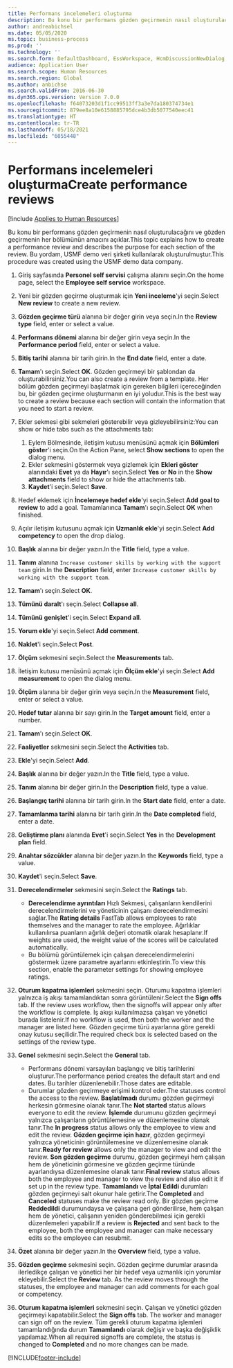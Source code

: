 ```yaml
---
title: Performans incelemeleri oluşturma
description: Bu konu bir performans gözden geçirmenin nasıl oluşturulacağını ve gözden geçirmenin her bölümünün amacını açıklar.
author: andreabichsel
ms.date: 05/05/2020
ms.topic: business-process
ms.prod: ''
ms.technology: ''
ms.search.form: DefaultDashboard, EssWorkspace, HcmDiscussionNewDialog, HcmDiscussion, HcmDiscussionChangeSettings, HcmDiscussionAddGoalDialog, HcmTopicCreate, HcmMeasurementDetailDialog, HcmPerfJournalAdd, HcmEmployeeDevelopmentWorkspace
audience: Application User
ms.search.scope: Human Resources
ms.search.region: Global
ms.author: anbichse
ms.search.validFrom: 2016-06-30
ms.dyn365.ops.version: Version 7.0.0
ms.openlocfilehash: f64073203d1f1cc99513ff3a3e7da180374734e1
ms.sourcegitcommit: 879ee8a10e6158885795dce4b3db5077540eec41
ms.translationtype: HT
ms.contentlocale: tr-TR
ms.lasthandoff: 05/18/2021
ms.locfileid: "6055448"
---
```

# <a name="create-performance-reviews"></a><span data-ttu-id="68506-103">Performans incelemeleri oluşturma</span><span class="sxs-lookup"><span data-stu-id="68506-103">Create performance reviews</span></span>

[!include [Applies to Human Resources](../includes/applies-to-hr.md)]


<span data-ttu-id="68506-104">Bu konu bir performans gözden geçirmenin nasıl oluşturulacağını ve gözden geçirmenin her bölümünün amacını açıklar.</span><span class="sxs-lookup"><span data-stu-id="68506-104">This topic explains how to create a performance review and describes the purpose for each section of the review.</span></span> <span data-ttu-id="68506-105">Bu yordam, USMF demo veri şirketi kullanılarak oluşturulmuştur.</span><span class="sxs-lookup"><span data-stu-id="68506-105">This procedure was created using the USMF demo data company.</span></span>

1. <span data-ttu-id="68506-106">Giriş sayfasında **Personel self servisi** çalışma alanını seçin.</span><span class="sxs-lookup"><span data-stu-id="68506-106">On the home page, select the **Employee self service** workspace.</span></span>
2. <span data-ttu-id="68506-107">Yeni bir gözden geçirme oluşturmak için **Yeni inceleme**'yi seçin.</span><span class="sxs-lookup"><span data-stu-id="68506-107">Select **New review** to create a new review.</span></span>
3. <span data-ttu-id="68506-108">**Gözden geçirme türü** alanına bir değer girin veya seçin.</span><span class="sxs-lookup"><span data-stu-id="68506-108">In the **Review type** field, enter or select a value.</span></span>
4. <span data-ttu-id="68506-109">**Performans dönemi** alanına bir değer girin veya seçin.</span><span class="sxs-lookup"><span data-stu-id="68506-109">In the **Performance period** field, enter or select a value.</span></span>
5. <span data-ttu-id="68506-110">**Bitiş tarihi** alanına bir tarih girin.</span><span class="sxs-lookup"><span data-stu-id="68506-110">In the **End date** field, enter a date.</span></span>
6. <span data-ttu-id="68506-111">**Tamam**'ı seçin.</span><span class="sxs-lookup"><span data-stu-id="68506-111">Select **OK**.</span></span> <span data-ttu-id="68506-112">Gözden geçirmeyi bir şablondan da oluşturabilirsiniz.</span><span class="sxs-lookup"><span data-stu-id="68506-112">You can also create a review from a template.</span></span> <span data-ttu-id="68506-113">Her bölüm gözden geçirmeyi başlatmak için gereken bilgileri içereceğinden bu, bir gözden geçirme oluşturmanın en iyi yoludur.</span><span class="sxs-lookup"><span data-stu-id="68506-113">This is the best way to create a review because each section will contain the information that you need to start a review.</span></span>  
7. <span data-ttu-id="68506-114">Ekler sekmesi gibi sekmeleri gösterebilir veya gizleyebilirsiniz:</span><span class="sxs-lookup"><span data-stu-id="68506-114">You can show or hide tabs such as the attachments tab:</span></span>

    1. <span data-ttu-id="68506-115">Eylem Bölmesinde, iletişim kutusu menüsünü açmak için **Bölümleri göster**'i seçin.</span><span class="sxs-lookup"><span data-stu-id="68506-115">On the Action Pane, select **Show sections** to open the dialog menu.</span></span>
    1. <span data-ttu-id="68506-116">Ekler sekmesini göstermek veya gizlemek için **Ekleri göster** alanındaki **Evet** ya da **Hayır**'ı seçin.</span><span class="sxs-lookup"><span data-stu-id="68506-116">Select **Yes** or **No** in the **Show attachments** field to show or hide the attachments tab.</span></span>
    1. <span data-ttu-id="68506-117">**Kaydet**'i seçin.</span><span class="sxs-lookup"><span data-stu-id="68506-117">Select **Save**.</span></span>

8. <span data-ttu-id="68506-118">Hedef eklemek için **İncelemeye hedef ekle**'yi seçin.</span><span class="sxs-lookup"><span data-stu-id="68506-118">Select **Add goal to review** to add a goal.</span></span> <span data-ttu-id="68506-119">Tamamlanınca **Tamam**'ı seçin.</span><span class="sxs-lookup"><span data-stu-id="68506-119">Select **OK** when finished.</span></span>
9. <span data-ttu-id="68506-120">Açılır iletişim kutusunu açmak için **Uzmanlık ekle**'yi seçin.</span><span class="sxs-lookup"><span data-stu-id="68506-120">Select **Add competency** to open the drop dialog.</span></span>
10. <span data-ttu-id="68506-121">**Başlık** alanına bir değer yazın.</span><span class="sxs-lookup"><span data-stu-id="68506-121">In the **Title** field, type a value.</span></span>
11. <span data-ttu-id="68506-122">**Tanım** alanına `Increase customer skills by working with the support team` girin.</span><span class="sxs-lookup"><span data-stu-id="68506-122">In the **Description** field, enter `Increase customer skills by working with the support team`.</span></span>
12. <span data-ttu-id="68506-123">**Tamam**'ı seçin.</span><span class="sxs-lookup"><span data-stu-id="68506-123">Select **OK**.</span></span>
13. <span data-ttu-id="68506-124">**Tümünü daralt**'ı seçin.</span><span class="sxs-lookup"><span data-stu-id="68506-124">Select **Collapse all**.</span></span>
14. <span data-ttu-id="68506-125">**Tümünü genişlet**'i seçin.</span><span class="sxs-lookup"><span data-stu-id="68506-125">Select **Expand all**.</span></span>
15. <span data-ttu-id="68506-126">**Yorum ekle**'yi seçin.</span><span class="sxs-lookup"><span data-stu-id="68506-126">Select **Add comment**.</span></span>
16. <span data-ttu-id="68506-127">**Naklet**'i seçin.</span><span class="sxs-lookup"><span data-stu-id="68506-127">Select **Post**.</span></span>
17. <span data-ttu-id="68506-128">**Ölçüm** sekmesini seçin.</span><span class="sxs-lookup"><span data-stu-id="68506-128">Select the **Measurements** tab.</span></span>
18. <span data-ttu-id="68506-129">İletişim kutusu menüsünü açmak için **Ölçüm ekle**'yi seçin.</span><span class="sxs-lookup"><span data-stu-id="68506-129">Select **Add measurement** to open the dialog menu.</span></span>
19. <span data-ttu-id="68506-130">**Ölçüm** alanına bir değer girin veya seçin.</span><span class="sxs-lookup"><span data-stu-id="68506-130">In the **Measurement** field, enter or select a value.</span></span>
26. <span data-ttu-id="68506-131">**Hedef tutar** alanına bir sayı girin.</span><span class="sxs-lookup"><span data-stu-id="68506-131">In the **Target amount** field, enter a number.</span></span>
20. <span data-ttu-id="68506-132">**Tamam**'ı seçin.</span><span class="sxs-lookup"><span data-stu-id="68506-132">Select **OK**.</span></span>
21. <span data-ttu-id="68506-133">**Faaliyetler** sekmesini seçin.</span><span class="sxs-lookup"><span data-stu-id="68506-133">Select the **Activities** tab.</span></span>
22. <span data-ttu-id="68506-134">**Ekle**'yi seçin.</span><span class="sxs-lookup"><span data-stu-id="68506-134">Select **Add**.</span></span>
23. <span data-ttu-id="68506-135">**Başlık** alanına bir değer yazın.</span><span class="sxs-lookup"><span data-stu-id="68506-135">In the **Title** field, type a value.</span></span>
24. <span data-ttu-id="68506-136">**Tanım** alanına bir değer girin.</span><span class="sxs-lookup"><span data-stu-id="68506-136">In the **Description** field, type a value.</span></span>
25. <span data-ttu-id="68506-137">**Başlangıç tarihi** alanına bir tarih girin.</span><span class="sxs-lookup"><span data-stu-id="68506-137">In the **Start date** field, enter a date.</span></span>
26. <span data-ttu-id="68506-138">**Tamamlanma tarihi** alanına bir tarih girin.</span><span class="sxs-lookup"><span data-stu-id="68506-138">In the **Date completed** field, enter a date.</span></span>
27. <span data-ttu-id="68506-139">**Geliştirme planı** alanında **Evet**'i seçin.</span><span class="sxs-lookup"><span data-stu-id="68506-139">Select **Yes** in the **Development plan** field.</span></span>
28. <span data-ttu-id="68506-140">**Anahtar sözcükler** alanına bir değer yazın.</span><span class="sxs-lookup"><span data-stu-id="68506-140">In the **Keywords** field, type a value.</span></span>
29. <span data-ttu-id="68506-141">**Kaydet**'i seçin.</span><span class="sxs-lookup"><span data-stu-id="68506-141">Select **Save**.</span></span>
30. <span data-ttu-id="68506-142">**Derecelendirmeler** sekmesini seçin.</span><span class="sxs-lookup"><span data-stu-id="68506-142">Select the **Ratings** tab.</span></span>  

    - <span data-ttu-id="68506-143">**Derecelendirme ayrıntıları** Hızlı Sekmesi, çalışanların kendilerini derecelendirmelerini ve yöneticinin çalışanı derecelendirmesini sağlar.</span><span class="sxs-lookup"><span data-stu-id="68506-143">The **Rating details** FastTab allows employees to rate themselves and the manager to rate the employee.</span></span> <span data-ttu-id="68506-144">Ağırlıklar kullanılırsa puanların ağırlık değeri otomatik olarak hesaplanır.</span><span class="sxs-lookup"><span data-stu-id="68506-144">If weights are used, the weight value of the scores will be calculated automatically.</span></span>  
    - <span data-ttu-id="68506-145">Bu bölümü görüntülemek için çalışan derecelendirmelerini göstermek üzere parametre ayarlarını etkinleştirin.</span><span class="sxs-lookup"><span data-stu-id="68506-145">To view this section, enable the parameter settings for showing employee ratings.</span></span>  

31. <span data-ttu-id="68506-146">**Oturum kapatma işlemleri** sekmesini seçin. Oturumu kapatma işlemleri yalnızca iş akışı tamamlandıktan sonra görüntülenir.</span><span class="sxs-lookup"><span data-stu-id="68506-146">Select the **Sign offs** tab. If the review uses workflow, then the signoffs will appear only after the workflow is complete.</span></span> <span data-ttu-id="68506-147">İş akışı kullanılmazsa çalışan ve yönetici burada listelenir.</span><span class="sxs-lookup"><span data-stu-id="68506-147">If no workflow is used, then both the worker and the manager are listed here.</span></span> <span data-ttu-id="68506-148">Gözden geçirme türü ayarlarına göre gerekli onay kutusu seçilidir.</span><span class="sxs-lookup"><span data-stu-id="68506-148">The required check box is selected based on the settings of the review type.</span></span>  
32. <span data-ttu-id="68506-149">**Genel** sekmesini seçin.</span><span class="sxs-lookup"><span data-stu-id="68506-149">Select the **General** tab.</span></span>

    - <span data-ttu-id="68506-150">Performans dönemi varsayılan başlangıç ve bitiş tarihlerini oluşturur.</span><span class="sxs-lookup"><span data-stu-id="68506-150">The performance period creates the default start and end dates.</span></span> <span data-ttu-id="68506-151">Bu tarihler düzenlenebilir.</span><span class="sxs-lookup"><span data-stu-id="68506-151">Those dates are editable.</span></span>  
    - <span data-ttu-id="68506-152">Durumlar gözden geçirmeye erişimi kontrol eder.</span><span class="sxs-lookup"><span data-stu-id="68506-152">The statuses control the access to the review.</span></span> <span data-ttu-id="68506-153">**Başlatılmadı** durumu gözden geçirmeyi herkesin görmesine olanak tanır.</span><span class="sxs-lookup"><span data-stu-id="68506-153">The **Not started** status allows everyone to edit the review.</span></span> <span data-ttu-id="68506-154">**İşlemde** durumunu gözden geçirmeyi yalnızca çalışanların görüntülemesine ve düzenlemesine olanak tanır.</span><span class="sxs-lookup"><span data-stu-id="68506-154">The **In progress** status allows only the employee to view and edit the review.</span></span> <span data-ttu-id="68506-155">**Gözden geçirme için hazır**, gözden geçirmeyi yalnızca yöneticinin görüntülemesine ve düzenlemesine olanak tanır.</span><span class="sxs-lookup"><span data-stu-id="68506-155">**Ready for review** allows only the manager to view and edit the review.</span></span> <span data-ttu-id="68506-156">**Son gözden geçirme** durumu, gözden geçirmeyi hem çalışan hem de yöneticinin görmesine ve gözden geçirme türünde ayarlandıysa düzenlemesine olanak tanır.</span><span class="sxs-lookup"><span data-stu-id="68506-156">**Final review** status allows both the employee and manager to view the review and also edit it if set up in the review type.</span></span> <span data-ttu-id="68506-157">**Tamamlandı** ve **İptal Edildi** durumları gözden geçirmeyi salt okunur hale getirir.</span><span class="sxs-lookup"><span data-stu-id="68506-157">The **Completed** and **Canceled** statuses make the review read only.</span></span> <span data-ttu-id="68506-158">Bir gözden geçirme **Reddedildi** durumundaysa ve çalışana geri gönderilirse, hem çalışan hem de yönetici, çalışanın yeniden gönderebilmesi için gerekli düzenlemeleri yapabilir.</span><span class="sxs-lookup"><span data-stu-id="68506-158">If a review is **Rejected** and sent back to the employee, both the employee and manager can make necessary edits so the employee can resubmit.</span></span>

33. <span data-ttu-id="68506-159">**Özet** alanına bir değer yazın.</span><span class="sxs-lookup"><span data-stu-id="68506-159">In the **Overview** field, type a value.</span></span>
34. <span data-ttu-id="68506-160">**Gözden geçirme** sekmesini seçin. Gözden geçirme durumlar arasında ilerledikçe çalışan ve yönetici her bir hedef veya uzmanlık için yorumlar ekleyebilir.</span><span class="sxs-lookup"><span data-stu-id="68506-160">Select the **Review** tab. As the review moves through the statuses, the employee and manager can add comments for each goal or competency.</span></span>  
35. <span data-ttu-id="68506-161">**Oturum kapatma işlemleri** sekmesini seçin. Çalışan ve yönetici gözden geçirmeyi kapatabilir.</span><span class="sxs-lookup"><span data-stu-id="68506-161">Select the **Sign offs** tab. The worker and manager can sign off on the review.</span></span> <span data-ttu-id="68506-162">Tüm gerekli oturum kapatma işlemleri tamamlandığında durum **Tamamlandı** olarak değişir ve başka değişiklik yapılamaz.</span><span class="sxs-lookup"><span data-stu-id="68506-162">When all required signoffs are complete, the status is changed to **Completed** and no more changes can be made.</span></span>  



[!INCLUDE[footer-include](../includes/footer-banner.md)]